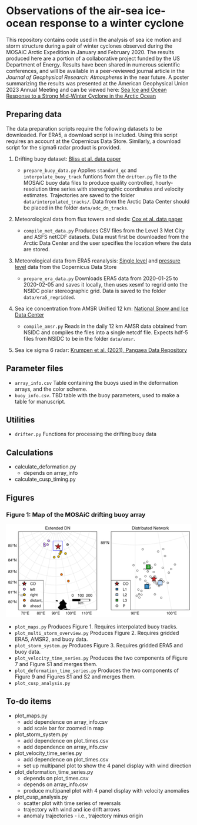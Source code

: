 # Observations of the air-sea ice-ocean response to a winter cyclone
This repository contains code used in the analysis of sea ice motion and storm structure during a pair of winter cyclones observed during the MOSAiC Arctic Expedition in January and February 2020. The results produced here are a portion of a collaborative project funded by the US Department of Energy. Results have been shared in numerous scientific conferences, and will be available in a peer-reviewed journal article in the _Journal of Geophysical Research: Atmospheres_ in the near future. A poster summarizing the results was presented at the American Geophysical Union 2023 Annual Meeting and can be viewed here: [Sea Ice and Ocean Response to a Strong Mid-Winter Cyclone in the Arctic Ocean](https://doi.org/10.22541/essoar.170365235.53452562/v1)



## Preparing data
The data preparation scripts require the following datasets to be downloaded. For ERA5, a download script is included. Using this script requires an account at the Copernicus Data Store. Similarly, a download script for the sigma6 radar product is provided.
1. Drifting buoy dataset: [Bliss et al. data paper](https://www.nature.com/articles/s41597-023-02311-y)
    * `prepare_buoy_data.py` Applies `standard_qc` and `interpolate_buoy_track` funtions from the `drifter.py` file to the MOSAiC buoy data files to produce quality controlled, hourly-resolution time series with stereographic coordinates and velocity estimates. Trajectories are saved to the folder `data/interpolated_tracks/`. Data from the Arctic Data Center should be placed in the folder `data/adc_dn_tracks`.

2. Meteorological data from flux towers and sleds: [Cox et al. data paper](https://www.nature.com/articles/s41597-023-02415-5)
    * `compile_met_data.py` Produces CSV files from the Level 3 Met City and ASFS netCDF datasets. Data must first be downloaded from the Arctic Data Center and the user specifies the location where the data are stored.
      
3. Meteorological data from ERA5 reanalysis: [Single level](https://cds.climate.copernicus.eu/cdsapp#!/dataset/reanalysis-era5-single-levels?tab=overview) and [pressure level](https://cds.climate.copernicus.eu/cdsapp#!/dataset/reanalysis-era5-pressure-levels?tab=overview) data from the Copernicus Data Store
    * `prepare_era_data.py` Downloads ERA5 data from 2020-01-25 to 2020-02-05 and saves it locally, then uses xesmf to regrid onto the NSIDC polar stereographic grid. Data is saved to the folder `data/era5_regridded`.
      
4. Sea ice concentration from AMSR Unified 12 km: [National Snow and Ice Data Center](https://nsidc.org/data/au_si12/versions/1)
    * `compile_amsr.py` Reads in the daily 12 km AMSR data obtained from NSIDC and compiles the files into a single netcdf file. Expects hdf-5 files from NSIDC to be in the folder `data/amsr`.
      
6. Sea ice sigma 6 radar: [Krumpen et al. (2021), Pangaea Data Repository](https://doi.pangaea.de/10.1594/PANGAEA.929435)

## Parameter files
* `array_info.csv` Table containing the buoys used in the deformation arrays, and the color scheme.
* `buoy_info.csv`. TBD table with the buoy parameters, used to make a table for manuscript.

## Utilities
* `drifter.py` Functions for processing the drifting buoy data

## Calculations
* calculate_deformation.py
    - depends on array_info
* calculate_cusp_timing.py

## Figures
### Figure 1: Map of the MOSAiC drifting buoy array
![Two panel map showing the position of the MOSAiC drifting buoys on February 1, 2020. The left panel shows the region from approximately 65 to 115 degrees E in longitude and latitudes from 79 degrees N to 89.5 N. The central observatory is indicated by a star, and the positions of 13 drifters comprising the MOSAiC Extended DN surround it. On the right, a zoomed in map shows an additional set of approximately 50 buoys and three L sites, which are sites with many autonomous sensors.](/figures/fig01_distributed_network_map.png?raw=true "Map of the MOSAiC Distributed Network")
* `plot_maps.py` Produces Figure 1. Requires interpolated buoy tracks.
* `plot_multi_storm_overview.py` Produces Figure 2. Requires gridded ERA5, AMSR2, and buoy data.
* `plot_storm_system.py` Produces Figure 3. Requires gridded ERA5 and buoy data.
* `plot_velocity_time_series.py` Produces the two components of Figure 7 and Figure S1 and merges them.
* `plot_deformation_time_series.py` Produces the two components of Figure 9 and Figures S1 and S2 and merges them.
* `plot_cusp_analysis.py`

## To-do items
* plot_maps.py
    - add dependence on array_info.csv
    - add scale bar for zoomed in map
* plot_storm_system.py
    - add dependence on plot_times.csv
    - add dependence on array_info.csv
* plot_velocity_time_series.py
    - add dependence on plot_times.csv
    - set up multipanel plot to show the 4 panel display with wind direction
* plot_deformation_time_series.py
    - depends on plot_times.csv
    - depends on array_info.csv
    - produce multipanel plot with 4 panel display with velocity anomalies
* plot_cusp_analysis.py
    - scatter plot with time series of reversals
    - trajectory with wind and ice drift arrows
    - anomaly trajectories - i.e., trajectory minus origin